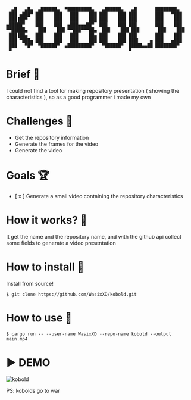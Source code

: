 ```
  ▄█   ▄█▄  ▄██████▄  ▀█████████▄   ▄██████▄   ▄█       ████████▄  
 ███ ▄███▀ ███    ███   ███    ███ ███    ███ ███       ███   ▀███ 
 ███▐██▀   ███    ███   ███    ███ ███    ███ ███       ███    ███ 
▄█████▀    ███    ███  ▄███▄▄▄██▀  ███    ███ ███       ███    ███ 
▀▀█████▄    ███    ███ ▀▀███▀▀▀██▄  ███    ███ ███       ███    ███ 
 ███▐██▄   ███    ███   ███    ██▄ ███    ███ ███       ███    ███ 
 ███ ▀███▄ ███    ███   ███    ███ ███    ███ ███▌    ▄ ███   ▄███ 
 ███   ▀█▀  ▀██████▀  ▄█████████▀   ▀██████▀  █████▄▄██ ████████▀  
 ▀                                            ▀                    
```

# Brief 📖
I could not find a tool for making repository presentation ( showing the characteristics ), so as a good programmer i made my own

# Challenges 🐢
- Get the repository information
- Generate the frames for the video
- Generate the video

# Goals 🏆
- [ x ] Generate a small video containing the repository characteristics

# How it works? 💼
It get the name and the repository name, and with the github api collect some fields to generate a video presentation

# How to install 🚀
Install from source!
```
$ git clone https://github.com/WasixXD/kobold.git
```
# How to use 👷
```
$ cargo run -- --user-name WasixXD --repo-name kobold --output main.mp4
```

# ▶️ DEMO
![kobold](https://user-images.githubusercontent.com/66091116/232583067-afb55385-76c3-4f87-bdc4-477889cb8756.gif)

PS: kobolds go to war
